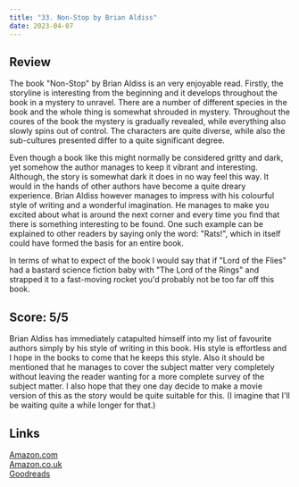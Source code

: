```yaml
---
title: "33. Non-Stop by Brian Aldiss"
date: 2023-04-07
---
```

## Review
The book "Non-Stop" by Brian Aldiss is an very enjoyable read. Firstly, the storyline is interesting from the beginning and it develops throughout the book in a mystery to unravel. There are a number of different species in the book and the whole thing is somewhat shrouded in mystery. Throughout the coures of the book the mystery is gradually revealed, while everything also slowly spins out of control. The characters are quite diverse, while also the sub-cultures presented differ to a quite significant degree. 

Even though a book like this might normally be considered gritty and dark, yet somehow the author manages to keep it vibrant and interesting. Although, the story is somewhat dark it does in no way feel this way. It would in the hands of other authors have become a quite dreary experience. Brian Aldiss however manages to impress with his colourful style of writing and a wonderful imagination. He manages to make you excited about what is around the next corner and every time you find that there is something interesting to be found. One such example can be explained to other readers by saying only the word: "Rats!", which in itself could have formed the basis for an entire book.

In terms of what to expect of the book I would say that if "Lord of the Flies" had a bastard science fiction baby with "The Lord of the Rings" and strapped it to a fast-moving rocket you'd probably not be too far off this book.

## Score: 5/5
Brian Aldiss has immediately catapulted himself into my list of favourite authors simply by his style of writing in this book. His style is effortless and I hope in the books to come that he keeps this style. Also it should be mentioned that he manages to cover the subject matter very completely without leaving the reader wanting for a more complete survey of the subject matter. I also hope that they one day decide to make a movie version of this as the story would be quite suitable for this. (I imagine that I'll be waiting quite a while longer for that.)
## Links
[Amazon.com](https://www.amazon.com/Non-Stop-Millennium-SF-Masterworks-S/dp/1857989988)<br>
[Amazon.co.uk](https://www.amazon.co.uk/Non-Stop-S-F-MASTERWORKS-Brian-Aldiss-ebook/dp/B0050C87HQ)<br>
[Goodreads](https://www.goodreads.com/en/book/show/384579)